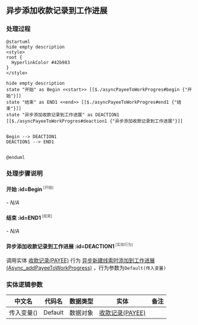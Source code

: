 ## 异步添加收款记录到工作进展 <!-- {docsify-ignore-all} -->

   

### 处理过程

```plantuml
@startuml
hide empty description
<style>
root {
  HyperlinkColor #42b983
}
</style>

hide empty description
state "开始" as Begin <<start>> [[$./asyncPayeeToWorkProgres#begin {"开始"}]]
state "结束" as END1 <<end>> [[$./asyncPayeeToWorkProgres#end1 {"结束"}]]
state "异步添加收款记录到工作进展" as DEACTION1  [[$./asyncPayeeToWorkProgres#deaction1 {"异步添加收款记录到工作进展"}]]


Begin --> DEACTION1
DEACTION1 --> END1


@enduml
```


### 处理步骤说明

#### 开始 :id=Begin<sup class="footnote-symbol"> <font color=gray size=1>[开始]</font></sup>



*- N/A*
#### 结束 :id=END1<sup class="footnote-symbol"> <font color=gray size=1>[结束]</font></sup>



*- N/A*

#### 异步添加收款记录到工作进展 :id=DEACTION1<sup class="footnote-symbol"> <font color=gray size=1>[实体行为]</font></sup>



调用实体 [收款记录(PAYEE)](module/crm/payee.md) 行为 [异步新建线索时添加到工作进展(Async_addPayeeToWorkProgress)](module/crm/payee#行为) ，行为参数为`Default(传入变量)`



### 实体逻辑参数

|    中文名   |    代码名    |  数据类型    |  实体   |备注 |
| --------| --------| -------- | -------- | --------   |
|传入变量(<i class="fa fa-check"/></i>)|Default|数据对象|[收款记录(PAYEE)](module/crm/payee.md)||
